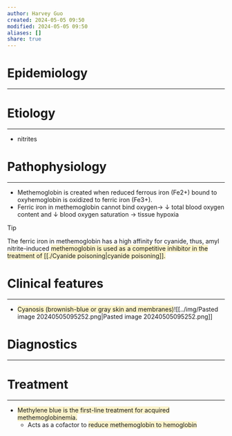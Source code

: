 ```yaml
---
author: Harvey Guo
created: 2024-05-05 09:50
modified: 2024-05-05 09:50
aliases: []
share: true
---
```

# Epidemiology
---


# Etiology
---
- nitrites

# Pathophysiology
---
- Methemoglobin is created when reduced ferrous iron (Fe2+) bound to oxyhemoglobin is oxidized to ferric iron (Fe3+).
- Ferric iron in methemoglobin cannot bind oxygen→ ↓ total blood oxygen content and ↓ blood oxygen saturation → tissue hypoxia
>[!tip] 
>The ferric iron in methemoglobin has a high affinity for cyanide, thus, amyl nitrite-induced <span style="background:rgba(240, 200, 0, 0.2)">methemoglobin is used as a competitive inhibitor in the treatment of [[./Cyanide poisoning|cyanide poisoning]].</span>
# Clinical features
---
- <span style="background:rgba(240, 200, 0, 0.2)">Cyanosis (brownish-blue or gray skin and membranes)</span>![[../img/Pasted image 20240505095252.png|Pasted image 20240505095252.png]]

# Diagnostics
---


# Treatment
---
- <span style="background:rgba(240, 200, 0, 0.2)">Methylene blue is the first-line treatment for acquired methemoglobinemia.</span>
	- Acts as a cofactor to <span style="background:rgba(240, 200, 0, 0.2)">reduce methemoglobin to hemoglobin</span>
